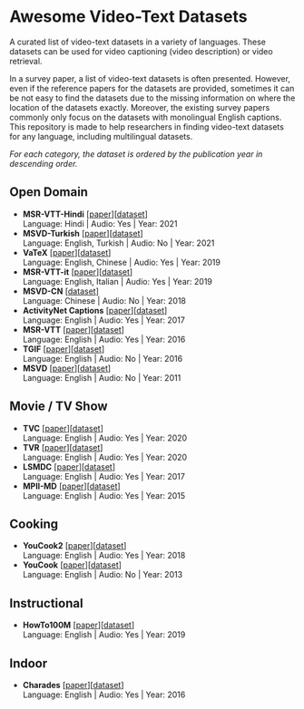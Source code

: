 # Awesome Video-Text Datasets

A curated list of video-text datasets in a variety of languages. These datasets can be used for video captioning (video description) or video retrieval.

In a survey paper, a list of video-text datasets is often presented. However, even if the reference papers for the datasets are provided, sometimes it can be not easy to find the datasets due to the missing information on where the location of the datasets exactly. Moreover, the existing survey papers commonly only focus on the datasets with monolingual English captions. This repository is made to help researchers in finding video-text datasets for any language, including multilingual datasets.

*For each category, the dataset is ordered by the publication year in descending order.*

## Open Domain
- **MSR-VTT-Hindi** [[paper](https://link.springer.com/article/10.1007/s00530-021-00816-3)][[dataset](https://github.com/alokssingh/MSR-VTT-Hindi-video-captioning)] <br>
Language: Hindi | Audio: Yes | Year: 2021
- **MSVD-Turkish** [[paper](https://link.springer.com/article/10.1007/s10590-021-09276-y)][[dataset](https://hucvl.github.io/MSVD-Turkish/)] <br>
Language: English, Turkish | Audio: No | Year: 2021
- **VaTeX** [[paper](https://openaccess.thecvf.com/content_ICCV_2019/papers/Wang_VaTeX_A_Large-Scale_High-Quality_Multilingual_Dataset_for_Video-and-Language_Research_ICCV_2019_paper.pdf)][[dataset](https://eric-xw.github.io/vatex-website/about.html)] <br>
Language: English, Chinese | Audio: Yes | Year: 2019
- **MSR-VTT-it** [[paper](https://journals.openedition.org/ijcol/478?lang=it)][[dataset](https://github.com/crux82/msr-vtt-it)] <br>
Language: English, Italian | Audio: Yes | Year: 2019
- **MSVD-CN** [[dataset](https://github.com/mcislab-machine-learning/MSVD-CN)] <br>
Language: Chinese | Audio: No | Year: 2018
- **ActivityNet Captions** [[paper](https://openaccess.thecvf.com/content_ICCV_2017/papers/Krishna_Dense-Captioning_Events_in_ICCV_2017_paper.pdf)][[dataset](https://cs.stanford.edu/people/ranjaykrishna/densevid/)] <br>
Language: English | Audio: Yes | Year: 2017
- **MSR-VTT** [[paper](https://ieeexplore.ieee.org/document/7780940)][[dataset](https://github.com/VisionLearningGroup/caption-guided-saliency/issues/6)] <br>
Language: English | Audio: Yes | Year: 2016
- **TGIF** [[paper](https://openaccess.thecvf.com/content_cvpr_2016/papers/Li_TGIF_A_New_CVPR_2016_paper.pdf)][[dataset](https://github.com/raingo/TGIF-Release)] <br>
Language: English | Audio: No | Year: 2016
- **MSVD** [[paper](https://aclanthology.org/P11-1020/)][[dataset](https://www.cs.utexas.edu/users/ml/clamp/videoDescription/)] <br>
Language: English | Audio: No | Year: 2011

## Movie / TV Show
- **TVC** [[paper](https://www.ecva.net/papers/eccv_2020/papers_ECCV/papers/123660443.pdf)][[dataset](https://tvr.cs.unc.edu/tvc.html)] <br>
Language: English | Audio: Yes | Year: 2020
- **TVR** [[paper](https://www.ecva.net/papers/eccv_2020/papers_ECCV/papers/123660443.pdf)][[dataset](https://tvr.cs.unc.edu/)] <br>
Language: English | Audio: Yes | Year: 2020
- **LSMDC** [[paper](https://link.springer.com/article/10.1007/s11263-016-0987-1)][[dataset](https://sites.google.com/site/describingmovies/download?authuser=0)] <br>
Language: English | Audio: Yes | Year: 2017
- **MPII-MD** [[paper](https://openaccess.thecvf.com/content_cvpr_2015/papers/Rohrbach_A_Dataset_for_2015_CVPR_paper.pdf)][[dataset](https://www.mpi-inf.mpg.de/departments/computer-vision-and-machine-learning/research/vision-and-language/mpii-movie-description-dataset
)] <br>
Language: English | Audio: Yes | Year: 2015

## Cooking
- **YouCook2** [[paper](https://ojs.aaai.org/index.php/AAAI/article/view/12342)][[dataset](http://youcook2.eecs.umich.edu/)] <br>
Language: English | Audio: Yes | Year: 2018
- **YouCook** [[paper](https://openaccess.thecvf.com/content_cvpr_2013/papers/Das_A_Thousand_Frames_2013_CVPR_paper.pdf)][[dataset](https://web.eecs.umich.edu/~jjcorso/r/youcook/)] <br>
Language: English | Audio: No | Year: 2013

## Instructional
- **HowTo100M** [[paper](https://openaccess.thecvf.com/content_ICCV_2019/papers/Miech_HowTo100M_Learning_a_Text-Video_Embedding_by_Watching_Hundred_Million_Narrated_ICCV_2019_paper.pdf)][[dataset](https://www.di.ens.fr/willow/research/howto100m/)] <br>
Language: English | Audio: Yes | Year: 2019

## Indoor
- **Charades** [[paper](https://link.springer.com/chapter/10.1007/978-3-319-46448-0_31)][[dataset](http://vuchallenge.org/charades.html)] <br>
Language: English | Audio: Yes | Year: 2016
